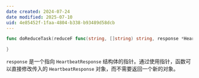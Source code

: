 ```yaml
---
date created: 2024-07-24
date modified: 2025-07-10
uid: 4e85452f-1faa-4804-b338-b93489d58dcb
---
```

```go
func doReduceTask(reduceF func(string, []string) string, response *HeartbeatResponse) {

}
```

`response` 是一个指向 `HeartbeatResponse` 结构体的指针。通过使用指针，函数可以直接修改传入的 `HeartbeatResponse` 对象，而不需要返回一个新的对象。
